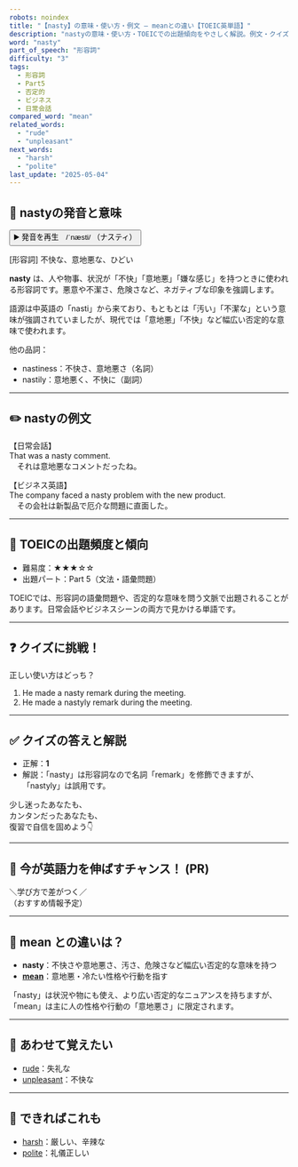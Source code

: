 ```yaml
---
robots: noindex
title: "【nasty】の意味・使い方・例文 ― meanとの違い【TOEIC英単語】"
description: "nastyの意味・使い方・TOEICでの出題傾向をやさしく解説。例文・クイズ付きでmeanとの違いもわかりやすく学べます。"
word: "nasty"
part_of_speech: "形容詞"
difficulty: "3"
tags:
  - 形容詞
  - Part5
  - 否定的
  - ビジネス
  - 日常会話
compared_word: "mean"
related_words:
  - "rude"
  - "unpleasant"
next_words:
  - "harsh"
  - "polite"
last_update: "2025-05-04"
---
```


## 🔰 nastyの発音と意味

<button class="play-audio" onclick="playTTS('nasty')">
  <span class="play-audio-main">
    ▶️ 発音を再生　/ˈnæsti/
  </span>
  <span class="play-audio-sub">
    （ナスティ）
  </span>
</button>

[形容詞] 不快な、意地悪な、ひどい

**nasty** は、人や物事、状況が「不快」「意地悪」「嫌な感じ」を持つときに使われる形容詞です。悪意や不潔さ、危険さなど、ネガティブな印象を強調します。

語源は中英語の「nasti」から来ており、もともとは「汚い」「不潔な」という意味が強調されていましたが、現代では「意地悪」「不快」など幅広い否定的な意味で使われます。

他の品詞：  
- nastiness：不快さ、意地悪さ（名詞）
- nastily：意地悪く、不快に（副詞）

---

## ✏️ nastyの例文

【日常会話】  
That was a nasty comment.  
　それは意地悪なコメントだったね。

【ビジネス英語】  
The company faced a nasty problem with the new product.  
　その会社は新製品で厄介な問題に直面した。

---

## 🎯 TOEICの出題頻度と傾向

- 難易度：★★★☆☆
- 出題パート：Part 5（文法・語彙問題）

TOEICでは、形容詞の語彙問題や、否定的な意味を問う文脈で出題されることがあります。日常会話やビジネスシーンの両方で見かける単語です。

---

## ❓ クイズに挑戦！

正しい使い方はどっち？

1. He made a nasty remark during the meeting.  
2. He made a nastyly remark during the meeting.

---

## ✅ クイズの答えと解説

- 正解：**1**
- 解説：「nasty」は形容詞なので名詞「remark」を修飾できますが、「nastyly」は誤用です。

少し迷ったあなたも、  
カンタンだったあなたも、  
復習で自信を固めよう👇️

---

## 🚀 今が英語力を伸ばすチャンス！ (PR)

<div class="info-center">
＼学び方で差がつく／<br>  
（おすすめ情報予定）
</div>

---

## 🤔  mean との違いは？

- **nasty**：不快さや意地悪さ、汚さ、危険さなど幅広い否定的な意味を持つ
- **[mean](/mean)**：意地悪・冷たい性格や行動を指す

「nasty」は状況や物にも使え、より広い否定的なニュアンスを持ちますが、「mean」は主に人の性格や行動の「意地悪さ」に限定されます。

---

## 🧩 あわせて覚えたい

- [rude](/rude)：失礼な
- [unpleasant](/unpleasant)：不快な

---

## 📖 できればこれも

- [harsh](/harsh)：厳しい、辛辣な
- [polite](/polite)：礼儀正しい

<!-- cvid: aid11_bid15 -->
